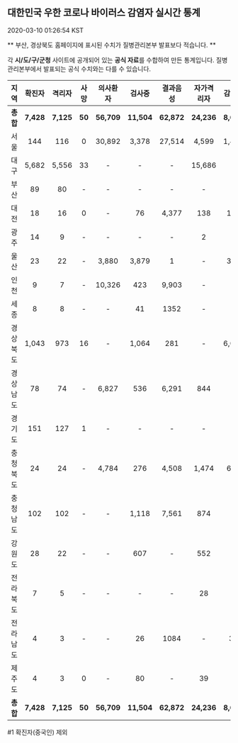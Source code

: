 
## 대한민국 우한 코로나 바이러스 감염자 실시간 통계
2020-03-10 01:26:54 KST

** 부산, 경상북도 홈페이지에 표시된 수치가 질병관리본부 발표보다 적습니다. **

각 **시/도/구/군청** 사이트에 공개되어 있는 **공식 자료**를 수합하여 만든 통계입니다.
질병관리본부에서 발표되는 공식 수치와는 다를 수 있습니다.


        
|  지역  | 확진자 |  격리자  |  사망  |  의사환자  |  검사중  |  결과음성  |  자가격리자  |  감시중  |  감시해제  |  퇴원  |
|:------:|:------:|:--------:|:--------:|:----------:|:--------:|:----------------:|:------------:|:--------:|:----------:|:--:|
|**총합**|**7,428**|**7,125**|**50**|**56,709**|**11,504**|**62,872**|**24,236**|**8,690**|**7,475**|**229**|
|서울|144|116|0|30,892|3,378|27,514|4,599|1,464|3,135|28|
|대구|5,682|5,556|33 |-|-|-|15,686|-|-|93 |
|부산|89|80|-|-|-|-|-|-|-|9|
|대전|18|16|0|-|76|4,377|138|138|227|2|
|광주|14|9|-|-|-|-|2|-|-|3|
|울산|23|22|-|3,880|3,879|1|-|351|199|1|
|인천|9|7|-|10,326|423|9,903|-|-|-|2|
|세종|8|8|-|-|41|1352|-|-|-|-|
|경상북도|1,043|973|16|-|1,064|281|-|6,015|2,935|54|
|경상남도|78|74|-|6,827|536|6,291|844|-|-|4|
|경기도|151|127|1|-|-|-|-|-|-|23|
|충청북도|24|24|-|4,784|276|4,508|1,474|685|789|-|
|충청남도|102|102|-|-|1,118|7,561|874|-|-|-|
|강원도|28|22|-|-|607|-|552|-|-|6|
|전라북도|7|5|-|-|-|-|28|-|-|2|
|전라남도|4|3|-|-|26|1084|-|37|190|1|
|제주도|4|3|0|-|80|-|39|-|-|1|
|**총합**|**7,428**|**7,125**|**50**|**56,709**|**11,504**|**62,872**|**24,236**|**8,690**|**7,475**|**229**|

        

#1 확진자(중국인) 제외
    